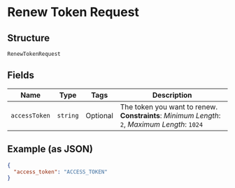 
# Renew Token Request

## Structure

`RenewTokenRequest`

## Fields

| Name | Type | Tags | Description |
|  --- | --- | --- | --- |
| `accessToken` | `string` | Optional | The token you want to renew.<br>**Constraints**: *Minimum Length*: `2`, *Maximum Length*: `1024` |

## Example (as JSON)

```json
{
  "access_token": "ACCESS_TOKEN"
}
```

